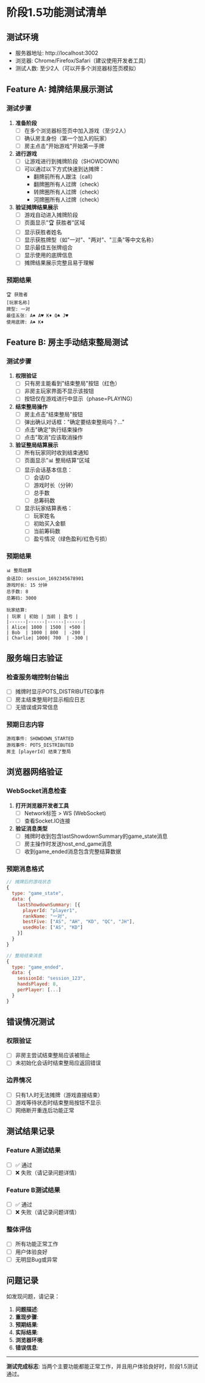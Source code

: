 # 阶段1.5功能测试清单

## 测试环境
- 服务器地址: http://localhost:3002
- 浏览器: Chrome/Firefox/Safari（建议使用开发者工具）
- 测试人数: 至少2人（可以开多个浏览器标签页模拟）

## Feature A: 摊牌结果展示测试

### 测试步骤
1. **准备阶段**
   - [ ] 在多个浏览器标签页中加入游戏（至少2人）
   - [ ] 确认房主身份（第一个加入的玩家）
   - [ ] 房主点击"开始游戏"开始第一手牌

2. **进行游戏**
   - [ ] 让游戏进行到摊牌阶段（SHOWDOWN）
   - [ ] 可以通过以下方式快速到达摊牌：
     - 翻牌前所有人跟注（call）
     - 翻牌圈所有人过牌（check）
     - 转牌圈所有人过牌（check）
     - 河牌圈所有人过牌（check）

3. **验证摊牌结果展示**
   - [ ] 游戏自动进入摊牌阶段
   - [ ] 页面显示"🏆 获胜者"区域
   - [ ] 显示获胜者姓名
   - [ ] 显示获胜牌型（如"一对"、"两对"、"三条"等中文名称）
   - [ ] 显示最佳五张牌组合
   - [ ] 显示使用的底牌信息
   - [ ] 摊牌结果展示完整且易于理解

### 预期结果
```
🏆 获胜者
[玩家名称]
牌型: 一对
最佳五张: A♠ A♥ K♦ Q♣ J♥
使用底牌: A♠ K♦
```

## Feature B: 房主手动结束整局测试

### 测试步骤
1. **权限验证**
   - [ ] 只有房主能看到"结束整局"按钮（红色）
   - [ ] 非房主玩家界面不显示该按钮
   - [ ] 按钮仅在游戏进行中显示（phase=PLAYING）

2. **结束整局操作**
   - [ ] 房主点击"结束整局"按钮
   - [ ] 弹出确认对话框："确定要结束整局吗？..."
   - [ ] 点击"确定"执行结束操作
   - [ ] 点击"取消"应该取消操作

3. **验证整局结算展示**
   - [ ] 所有玩家同时收到结束通知
   - [ ] 页面显示"📊 整局结算"区域
   - [ ] 显示会话基本信息：
     - [ ] 会话ID
     - [ ] 游戏时长（分钟）
     - [ ] 总手数
     - [ ] 总筹码数
   - [ ] 显示玩家结算表格：
     - [ ] 玩家姓名
     - [ ] 初始买入金额
     - [ ] 当前筹码数
     - [ ] 盈亏情况（绿色盈利/红色亏损）

### 预期结果
```
📊 整局结算
会话ID: session_1692345678901
游戏时长: 15 分钟  
总手数: 8
总筹码: 3000

玩家结算:
| 玩家 | 初始 | 当前 | 盈亏 |
|------|------|------|------|
| Alice| 1000 | 1500 | +500 |
| Bob  | 1000 | 800  | -200 |
| Charlie| 1000| 700  | -300 |
```

## 服务端日志验证

### 检查服务端控制台输出
- [ ] 摊牌时显示POTS_DISTRIBUTED事件
- [ ] 房主结束整局时显示相应日志
- [ ] 无错误或异常信息

### 预期日志内容
```
游戏事件: SHOWDOWN_STARTED
游戏事件: POTS_DISTRIBUTED
房主 [playerId] 结束了整局
```

## 浏览器网络验证

### WebSocket消息检查
1. **打开浏览器开发者工具**
   - [ ] Network标签 > WS (WebSocket)
   - [ ] 查看Socket.IO连接

2. **验证消息类型**
   - [ ] 摊牌时收到包含lastShowdownSummary的game_state消息
   - [ ] 房主操作时发送host_end_game消息
   - [ ] 收到game_ended消息包含完整结算数据

### 预期消息格式
```javascript
// 摊牌后的游戏状态
{
  type: "game_state",
  data: {
    lastShowdownSummary: [{
      playerId: "player1",
      rankName: "一对",
      bestFive: ["AS", "AH", "KD", "QC", "JH"],
      usedHole: ["AS", "KD"]
    }]
  }
}

// 整局结束消息
{
  type: "game_ended", 
  data: {
    sessionId: "session_123",
    handsPlayed: 8,
    perPlayer: [...]
  }
}
```

## 错误情况测试

### 权限验证
- [ ] 非房主尝试结束整局应该被阻止
- [ ] 未初始化会话时结束整局应返回错误

### 边界情况
- [ ] 只有1人时无法摊牌（游戏直接结束）
- [ ] 游戏等待状态时结束整局按钮不显示
- [ ] 网络断开重连后功能正常

## 测试结果记录

### Feature A测试结果
- [ ] ✅ 通过
- [ ] ❌ 失败（请记录问题详情）

### Feature B测试结果  
- [ ] ✅ 通过
- [ ] ❌ 失败（请记录问题详情）

### 整体评估
- [ ] 所有功能正常工作
- [ ] 用户体验良好
- [ ] 无明显Bug或异常

## 问题记录

如发现问题，请记录：
1. **问题描述**: 
2. **重现步骤**: 
3. **预期结果**: 
4. **实际结果**: 
5. **浏览器环境**: 
6. **错误信息**: 

---

**测试完成标志**: 当两个主要功能都能正常工作，并且用户体验良好时，阶段1.5测试通过。